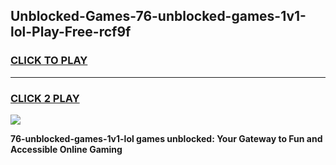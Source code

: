
## Unblocked-Games-76-unblocked-games-1v1-lol-Play-Free-rcf9f
<h3>
<a href="https://premium76.site?title=76-unblocked-games-1v1-lol&ref=19M">CLICK TO PLAY</a></h3>
<hr>

<h3>
<a href="https://premium76.site?title=76-unblocked-games-1v1-lol&ref=19M">CLICK 2 PLAY</a>
  
</h3>

<a href="https://premium76.site?title=76-unblocked-games-1v1-lol&ref=19M"><img src="https://clearcache.store/games.png"></a>


**76-unblocked-games-1v1-lol games unblocked: Your Gateway to Fun and Accessible Online Gaming**
